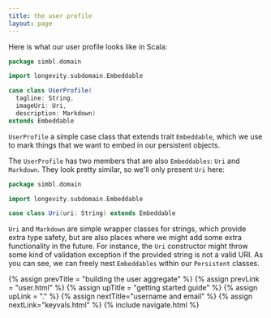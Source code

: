 ```yaml
---
title: the user profile
layout: page
---
```


Here is what our user profile looks like in Scala:

```scala
package simbl.domain

import longevity.subdomain.Embeddable

case class UserProfile(
  tagline: String,
  imageUri: Uri,
  description: Markdown)
extends Embeddable
```

`UserProfile` a simple case class that extends trait `Embeddable`,
which we use to mark things that we want to embed in our persistent
objects.

The `UserProfile` has two members that are also `Embeddables`: `Uri`
and `Markdown`. They look pretty similar, so we'll only present `Uri`
here:

```scala
package simbl.domain

import longevity.subdomain.Embeddable

case class Uri(uri: String) extends Embeddable
```

`Uri` and `Markdown` are simple wrapper classes for strings, which
provide extra type safety, but are also places where we might add some
extra functionality in the future. For instance, the `Uri` constructor
might throw some kind of validation exception if the provided string
is not a valid URI. As you can see, we can freely nest `Embeddables`
within our `Persistent` classes.

{% assign prevTitle = "building the user aggregate" %}
{% assign prevLink = "user.html" %}
{% assign upTitle = "getting started guide" %}
{% assign upLink = "." %}
{% assign nextTitle="username and email" %}
{% assign nextLink="keyvals.html" %}
{% include navigate.html %}
